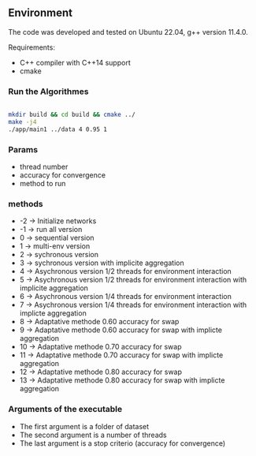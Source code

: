 ## Environment

The code was developed and tested on Ubuntu 22.04, g++ version 11.4.0. 

Requirements:

* C++ compiler with C++14 support
* cmake



### Run the Algorithmes 

```bash

mkdir build && cd build && cmake ../
make -j4
./app/main1 ../data 4 0.95 1


```
### Params
*   thread number
*   accuracy for convergence
*   method to run

### methods
*   -2 ->   Initialize networks
*   -1 -> run all version
*   0 -> sequential version
*   1 -> multi-env version
*   2 -> sychronous version
*   3 -> sychronous version with implicite aggregation
*   4 -> Asychronous version 1/2  threads for environment interaction
*   5 -> Asychronous version 1/2  threads for environment interaction with implicite aggregation
*   6 -> Asychronous version 1/4  threads for environment interaction
*   7 -> Asychronous version 1/4  threads for environment interaction with implicte aggregation
*   8 -> Adaptative methode 0.60 accuracy for swap
*   9 -> Adaptative methode 0.60 accuracy for swap with implicte aggregation
*   10 -> Adaptative methode 0.70 accuracy for swap
*   11 -> Adaptative methode 0.70 accuracy for swap with implicte aggregation
*   12 -> Adaptative methode 0.80 accuracy for swap
*   13 -> Adaptative methode 0.80 accuracy for swap with implicte aggregation


### Arguments of the executable
* The first argument is a folder of dataset
* The second argument is a number of threads
* The last argument is a stop criterio (accuracy for convergence) 



